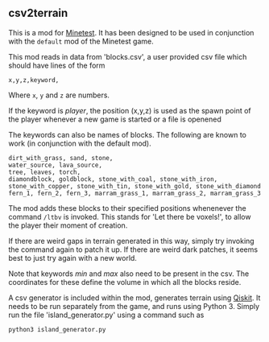 ## csv2terrain

This is a mod for [Minetest](https://github.com/minetest/). It has been designed to be used in conjunction with the `default` mod of the Minetest game.

This mod reads in data from 'blocks.csv', a user provided csv file which should have lines of the form

`x,y,z,keyword,`

Where `x`, `y` and `z` are numbers. 

If the keyword is *player*, the position (x,y,z) is used as the spawn point of the player whenever a new game is started or a file is openened

The keywords can also be names of blocks. The following are known to work (in conjunction with the default mod).

```
dirt_with_grass, sand, stone, 
water_source, lava_source, 
tree, leaves, torch, 
diamondblock, goldblock, stone_with_coal, stone_with_iron, stone_with_copper, stone_with_tin, stone_with_gold, stone_with_diamond
fern_1, fern_2, fern_3, marram_grass_1, marram_grass_2, marram_grass_3
```

The mod adds these blocks to their specified positions whenenever the command `/ltbv` is invoked. This stands for 'Let there be voxels!', to allow the player their moment of creation.

If there are weird gaps in terrain generated in this way, simply try invoking the command again to patch it up. If there are weird dark patches, it seems best to just try again with a new world.

Note that keywords *min* and *max* also need to be present in the csv. The coordinates for these define the volume in which all the blocks reside.

A csv generator is included within the mod, generates terrain using [Qiskit](https://qiskit.org). It needs to be run separately from the game, and runs using Python 3. Simply run the file 'island_generator.py' using a command such as

```
python3 island_generator.py
```
